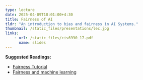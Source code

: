 ```yaml
---
type: lecture
date: 2025-04-09T18:01:00+4:30
title: Fairness of AI
tldr: "An introduction to bias and fairness in AI Systems."
thumbnail: /static_files/presentations/lec.jpg
links:
    - url: /static_files/cis6930_17.pdf
      name: slides
---
```

**Suggested Readings:**
- [Fairness Tutorial](https://dssg.github.io/fairness_tutorial)
- [Fairness and machine learning](https://fairmlbook.org/)
